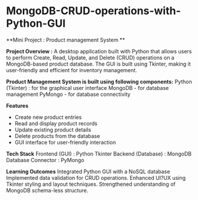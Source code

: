 # MongoDB-CRUD-operations-with-Python-GUI
**Mini Project : Product management System **

**Project Overview :**
A desktop application built with Python that allows users to perform Create, Read, Update, and Delete (CRUD) operations on a MongoDB-based product database. The GUI is built using Tkinter, making it user-friendly and efficient for inventory management.

**Product Management System is built using following components:**
Python (Tkinter) : for the graphical user interface
MongoDB - for database management
PyMongo - for database connectivity

**Features**
- Create new product entries
- Read and display product records
- Update existing product details
- Delete products from the database
- GUI interface for user-friendly interaction

**Tech Stack**
Frontend (GUI) : Python Tkinter
Backend (Database) : MongoDB
Database Connector : PyMongo

**Learning Outcomes**
Integrated  Python GUI with a NoSQL database
Implemented data validation for CRUD operations.
Enhanced UI?UX using Tkinter styling and layout techniques.
Strengthened understanding of MongoDB schema-less structure.

